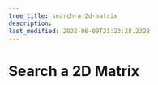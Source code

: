 ```yaml
---
tree_title: search-a-2d-matrix
description: 
last_modified: 2022-06-09T21:23:28.2328
---
```


# Search a 2D Matrix

